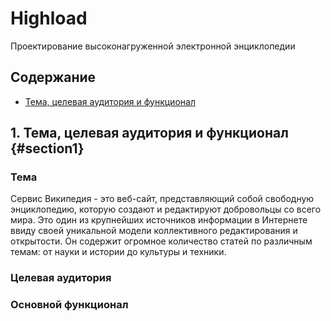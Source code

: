 # Highload

Проектирование высоконагруженной электронной энциклопедии

## Содержание

- [Тема, целевая аудитория и функционал](#section1)

## 1. Тема, целевая аудитория и функционал {#section1}

### Тема

Сервис Википедия - это веб-сайт, представляющий собой свободную энциклопедию, которую создают и редактируют добровольцы со всего мира. Это один из крупнейших источников информации в Интернете ввиду своей уникальной модели коллективного редактирования и открытости. Он содержит огромное количество статей по различным темам: от науки и истории до культуры и техники.

### Целевая аудитория

### Основной функционал
